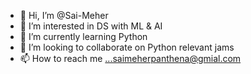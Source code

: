 - 👋 Hi, I’m @Sai-Meher
- 👀 I’m interested in DS with ML & AI 
- 🌱 I’m currently learning Python 
- 💞️ I’m looking to collaborate on Python relevant jams 
- 📫 How to reach me ...saimeherpanthena@gmial.com

<!---
Sai-Meher/Sai-Meher is a ✨ special ✨ repository because its `README.md` (this file) appears on your GitHub profile.
You can click the Preview link to take a look at your changes.
--->
